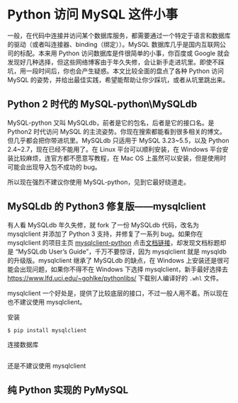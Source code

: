 # Python 访问 MySQL 这件小事

一般，在代码中连接并访问某个数据库服务，都需要通过一个特定于语言和数据库的驱动（或者叫连接器、binding（绑定））。MySQL 数据库几乎是国内互联网公司的标配。本来用 Python 访问数据库是件很简单的小事，你百度或 Google 就会发现好几种选择，但这些网络博客由于年久失修，会让新手走进坑里。即使不踩坑，用一段时间后，你也会产生疑惑。本文比较全面的盘点了各种 Python 访问 MySQL 的姿势，并给出最佳实践，希望能帮助让你少踩坑，或者从坑里跳出来。

## Python 2 时代的 MySQL-python\MySQLdb

MySQL-python 又叫 MySQLdb，前者是它的包名，后者是它的接口名。是 Python2 时代访问 MySQL 的主流姿势。你现在搜索都能看到很多相关的博文。但几乎都会把你带进坑里。MySQLdb 只适用于 MySQL 3.23~5.5，以及 Python 2.4~2.7，现在已经不能用了。在 Linux 平台可以顺利安装，在 Windows 平台安装比较麻烦，连官方都不愿意写教程，在 Mac OS 上虽然可以安装，但是使用时可能会出现导入包不成功的 bug。

所以现在强烈不建议你使用 MySQL-python，见到它最好绕道走。

## MySQLdb 的 Python3 修复版——mysqlclient

有人看 MySQLdb 年久失修，就 fork 了一份 MySQLdb 代码，改名为 mysqlclient 并添加了 Python 3 支持，并修复了一系列 bug。如果你在 mysqlclient 的项目主页 [mysqlclient-python](https://github.com/PyMySQL/mysqlclient-python) 点击[文档链接](https://mysqlclient.readthedocs.io/)，却发现文档标题却是 “MySQLdb User’s Guide”，千万不要惊讶，因为 mysqlclient 就是 mysqldb 的升级版。mysqlclient 继承了 MySQLdb 的缺点，在 Windows 上安装还是很可能会出现问题，如果你不得不在 Windows 下选择 mysqlclient，新手最好选择去 https://www.lfd.uci.edu/~gohlke/pythonlibs/ 下载别人编译好的 `.whl` 文件。

mysqlclient 一个好处是，提供了比较底层的接口，不过一般人用不着。所以现在也不建议使用 mysqlclient。

安装

```shell
$ pip install mysqlclient
```

连接数据库

```python

```

还是不建议使用 mysqlclient

## 纯 Python 实现的 PyMySQL






